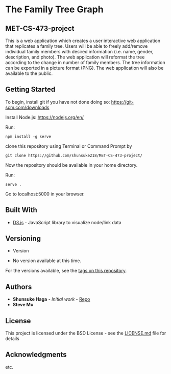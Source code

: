 # The Family Tree Graph
## MET-CS-473-project

This is a web application which creates a user interactive web application that replicates a family tree. Users will be able to freely add/remove individual family members with desired information (i.e. name, gender, description, and photo). The web application will reformat the tree according to the change in number of family members. The tree information can be exported in a picture format (PNG). The web application will also be available to the public.


## Getting Started

To begin, install git if you have not done doing so:
https://git-scm.com/downloads

Install Node.js:
https://nodejs.org/en/

Run:
```
npm install -g serve
```

clone this repository using Terminal or Command Prompt by
```
git clone https://github.com/shunsuke218/MET-CS-473-project/
```

Now the repository should be available in your home directory. 

Run:
```
serve .
```

Go to localhost:5000 in your browser.


## Built With

* [D3.js](https://d3.js.org/) - JavaScript library to visualize node/link data


## Versioning

* Version 
- No version available at this time.

For the versions available, see the [tags on this repository](https://github.com/shunsuke218/MET-CS-473-project/tags). 

## Authors

* **Shunsuke Haga** - *Initial work* - [Repo](https://github.com/shunsuke218)
* **Steve Mu**

## License

This project is licensed under the BSD License - see the [LICENSE.md](LICENSE.md) file for details

## Acknowledgments

etc.
